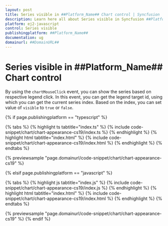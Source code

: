 ```yaml
---
layout: post
title: Series visible in ##Platform_Name## Chart control | Syncfusion
description: Learn here all about Series visible in Syncfusion ##Platform_Name## Chart control of Syncfusion Essential JS 2 and more.
platform: ej2-javascript
control: Series visible 
publishingplatform: ##Platform_Name##
documentation: ug
domainurl: ##DomainURL##
---
```


# Series visible in ##Platform_Name## Chart control

By using the `chartMouseClick` event, you can show the series based on respective legend click. In this event, you can get the legend target id, using which you can get the current series index. Based on the index, you can set value of `visible` to `true` or `false`.

{% if page.publishingplatform == "typescript" %}

 {% tabs %}
{% highlight ts tabtitle="index.ts" %}
{% include code-snippet/chart/chart-appearance-cs19/index.ts %}
{% endhighlight %}
{% highlight html tabtitle="index.html" %}
{% include code-snippet/chart/chart-appearance-cs19/index.html %}
{% endhighlight %}
{% endtabs %}
        
{% previewsample "page.domainurl/code-snippet/chart/chart-appearance-cs19" %}

{% elsif page.publishingplatform == "javascript" %}

{% tabs %}
{% highlight js tabtitle="index.js" %}
{% include code-snippet/chart/chart-appearance-cs19/index.js %}
{% endhighlight %}
{% highlight html tabtitle="index.html" %}
{% include code-snippet/chart/chart-appearance-cs19/index.html %}
{% endhighlight %}
{% endtabs %}

{% previewsample "page.domainurl/code-snippet/chart/chart-appearance-cs19" %}
{% endif %}